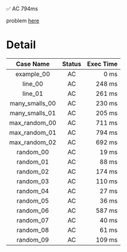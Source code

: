 ✅  AC  794ms

problem [here](https://judge.yosupo.jp/problem/bipartitematching)

# Detail

| Case Name | Status | Exec Time |
|:---------:|:------:|---------:|
| example_00 | AC | 0 ms |
| line_00 | AC | 248 ms |
| line_01 | AC | 261 ms |
| many_smalls_00 | AC | 230 ms |
| many_smalls_01 | AC | 205 ms |
| max_random_00 | AC | 711 ms |
| max_random_01 | AC | 794 ms |
| max_random_02 | AC | 692 ms |
| random_00 | AC | 19 ms |
| random_01 | AC | 88 ms |
| random_02 | AC | 174 ms |
| random_03 | AC | 110 ms |
| random_04 | AC | 27 ms |
| random_05 | AC | 36 ms |
| random_06 | AC | 587 ms |
| random_07 | AC | 40 ms |
| random_08 | AC | 61 ms |
| random_09 | AC | 109 ms |


